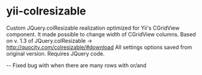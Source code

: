 yii-colresizable
================

Custom JQuery.colResizable realization optimized for Yii's CGridView component.
It made possible to change width of CGridView columns.
Based on v. 1.3 of JQuery.colResizable -> http://quocity.com/colresizable/#download
All settings options saved from original version.
Requires JQuery code.

-- Fixed bug with <thead> when there are many <tr> rows with <th> or/and <td>
